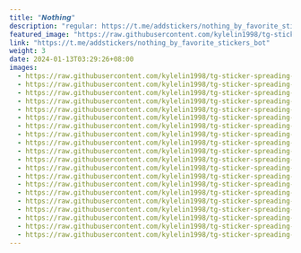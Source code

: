 ```yaml
---
title: "𝙉𝙤𝙩𝙝𝙞𝙣𝙜"
description: "regular: https://t.me/addstickers/nothing_by_favorite_stickers_bot"
featured_image: "https://raw.githubusercontent.com/kylelin1998/tg-sticker-spreading-worldwide-images/main/img/9dfed3ad-bd37-4b4f-b8d4-85221a0413bd.jpg"
link: "https://t.me/addstickers/nothing_by_favorite_stickers_bot"
weight: 3
date: 2024-01-13T03:29:26+08:00
images:
  - https://raw.githubusercontent.com/kylelin1998/tg-sticker-spreading-worldwide-images/main/img/9dfed3ad-bd37-4b4f-b8d4-85221a0413bd.jpg
  - https://raw.githubusercontent.com/kylelin1998/tg-sticker-spreading-worldwide-images/main/img/eb1e1ecd-0470-485c-be86-93be0f342bd3.jpg
  - https://raw.githubusercontent.com/kylelin1998/tg-sticker-spreading-worldwide-images/main/img/f2e6194d-481d-4226-9ba4-30229938b987.jpg
  - https://raw.githubusercontent.com/kylelin1998/tg-sticker-spreading-worldwide-images/main/img/82338f0d-80da-46e1-bbeb-76c3857cc72e.jpg
  - https://raw.githubusercontent.com/kylelin1998/tg-sticker-spreading-worldwide-images/main/img/09c2d479-7a9a-4d93-80fa-03d659577807.jpg
  - https://raw.githubusercontent.com/kylelin1998/tg-sticker-spreading-worldwide-images/main/img/9f244676-84e1-490d-bc94-c642457842a3.jpg
  - https://raw.githubusercontent.com/kylelin1998/tg-sticker-spreading-worldwide-images/main/img/765f3426-3087-4eb9-874b-6ee2743cd5d6.jpg
  - https://raw.githubusercontent.com/kylelin1998/tg-sticker-spreading-worldwide-images/main/img/fcc4ab9d-aa14-48a1-ae98-b39f33abcabd.jpg
  - https://raw.githubusercontent.com/kylelin1998/tg-sticker-spreading-worldwide-images/main/img/59f3ada6-353b-4dda-b929-091d10153325.jpg
  - https://raw.githubusercontent.com/kylelin1998/tg-sticker-spreading-worldwide-images/main/img/f9b5e92e-b6b4-410a-b0b6-cd1c2d095120.jpg
  - https://raw.githubusercontent.com/kylelin1998/tg-sticker-spreading-worldwide-images/main/img/dfe55fda-6450-4cd6-a15d-7c3ecabc6a9d.jpg
  - https://raw.githubusercontent.com/kylelin1998/tg-sticker-spreading-worldwide-images/main/img/6d327ab7-e639-4a67-b6be-c351f218f98d.jpg
  - https://raw.githubusercontent.com/kylelin1998/tg-sticker-spreading-worldwide-images/main/img/d4943ec5-ff12-4045-81b3-015248f08186.jpg
  - https://raw.githubusercontent.com/kylelin1998/tg-sticker-spreading-worldwide-images/main/img/38ba1997-3d06-4515-96fb-50bdbd0a7319.jpg
  - https://raw.githubusercontent.com/kylelin1998/tg-sticker-spreading-worldwide-images/main/img/d69441d2-abe6-4ba0-97eb-d9376196f35b.jpg
  - https://raw.githubusercontent.com/kylelin1998/tg-sticker-spreading-worldwide-images/main/img/10e8f1ca-08a4-4109-9208-e8f1d7d4aa39.jpg
  - https://raw.githubusercontent.com/kylelin1998/tg-sticker-spreading-worldwide-images/main/img/49be00c5-eb38-4686-b8a2-1b363247b3c2.jpg
  - https://raw.githubusercontent.com/kylelin1998/tg-sticker-spreading-worldwide-images/main/img/2f040277-8894-4125-96ae-5b350798f49e.jpg
  - https://raw.githubusercontent.com/kylelin1998/tg-sticker-spreading-worldwide-images/main/img/d08ee3ba-043e-4bcc-ba72-d68174b93b7f.jpg
  - https://raw.githubusercontent.com/kylelin1998/tg-sticker-spreading-worldwide-images/main/img/78c10e16-c441-45f8-b780-828034065926.jpg
---
```

